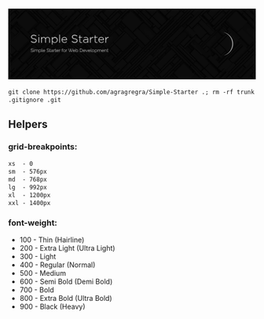 ![Simple-Starter](https://raw.githubusercontent.com/agragregra/Simple-Starter/main/images/preview.png)
```
git clone https://github.com/agragregra/Simple-Starter .; rm -rf trunk .gitignore .git
```

## Helpers

### grid-breakpoints:
```
xs  - 0
sm  - 576px
md  - 768px
lg  - 992px
xl  - 1200px
xxl - 1400px
```
### font-weight:

* 100 - Thin (Hairline)
* 200 - Extra Light (Ultra Light)
* 300 - Light
* 400 - Regular (Normal)
* 500 - Medium
* 600 - Semi Bold (Demi Bold)
* 700 - Bold
* 800 - Extra Bold (Ultra Bold)
* 900 - Black (Heavy)
